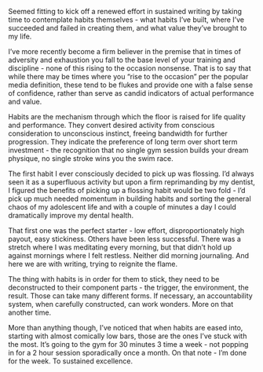 Seemed fitting to kick off a renewed effort in sustained writing by taking time to contemplate habits themselves - what habits I’ve built, where I’ve succeeded and failed in creating them, and what value they’ve brought to my life. 

I’ve more recently become a firm believer in the premise that in times of adversity and exhaustion you fall to the base level of your training and discipline - none of this rising to the occasion nonsense. That is to say that while there may be times where you “rise to the occasion” per the popular media definition, these tend to be flukes and provide one with a false sense of confidence, rather than serve as candid indicators of actual performance and value. 

Habits are the mechanism through which the floor is raised for life quality and performance. They convert desired activity from conscious consideration to unconscious instinct, freeing bandwidth for further progression. They indicate the preference of long term over short term investment - the recognition that no single gym session builds your dream physique, no single stroke wins you the swim race. 

The first habit I ever consciously decided to pick up was flossing. I’d always seen it as a superfluous activity but upon a firm reprimanding by my dentist, I figured the benefits of picking up a flossing habit would be two fold - I’d pick up much needed momentum in building habits and sorting the general chaos of my adolescent life and with a couple of minutes a day I could dramatically improve my dental health. 

That first one was the perfect starter - low effort, disproportionately high payout, easy stickiness. Others have been less successful. There was a stretch where I was meditating every morning, but that didn’t hold up against mornings where I felt restless. Neither did morning journaling. And here we are with writing, trying to reignite the flame. 

The thing with habits is in order for them to stick, they need to be deconstructed to their component parts - the trigger, the environment, the result. Those can take many different forms. If necessary, an accountability system, when carefully constructed, can work wonders. More on that another time. 

More than anything though, I’ve noticed that when habits are eased into, starting with almost comically low bars, those are the ones I’ve stuck with the most. It’s going to the gym for 30 minutes 3 time a week - not popping in for a 2 hour session sporadically once a month. On that note - I’m done for the week. To sustained excellence. 
